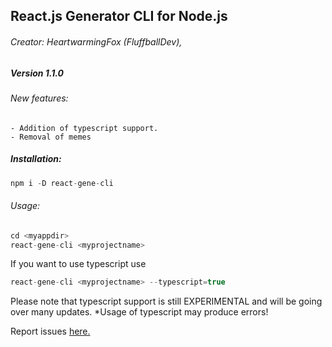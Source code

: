 ## React.js Generator CLI for Node.js

###### Creator: HeartwarmingFox (FluffballDev),

##### Version 1.1.0
###### New features:
    - Addition of typescript support.
    - Removal of memes
##### Installation:

```js
npm i -D react-gene-cli
```

###### Usage:

```js
cd <myappdir> 
react-gene-cli <myprojectname>
```

If you want to use typescript use

```js
react-gene-cli <myprojectname> --typescript=true
```

Please note that typescript support is still EXPERIMENTAL and will be going over many updates.
*Usage of typescript may produce errors!

Report issues [here.](https://github.com/FluffBallDev/react-gene-cli/issues)
